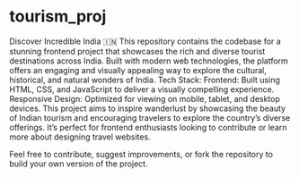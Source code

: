 # tourism_proj
Discover Incredible India 🇮🇳  This repository contains the codebase for a stunning frontend project that showcases the rich and diverse tourist destinations across India. Built with modern web technologies, the platform offers an engaging and visually appealing way to explore the cultural, historical, and natural wonders of India.
Tech Stack:
Frontend: Built using HTML, CSS, and JavaScript to deliver a visually compelling experience.
Responsive Design: Optimized for viewing on mobile, tablet, and desktop devices.
This project aims to inspire wanderlust by showcasing the beauty of Indian tourism and encouraging travelers to explore the country’s diverse offerings. It’s perfect for frontend enthusiasts looking to contribute or learn more about designing travel websites.

Feel free to contribute, suggest improvements, or fork the repository to build your own version of the project. 

